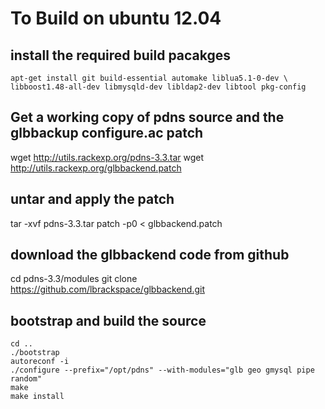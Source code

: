 To Build on ubuntu 12.04
========================

install the required build pacakges
-----------------------------------
```
apt-get install git build-essential automake liblua5.1-0-dev \
libboost1.48-all-dev libmysqld-dev libldap2-dev libtool pkg-config
```

Get a working copy of pdns source and the glbbackup configure.ac patch
----------------------------------------------------------------------
wget http://utils.rackexp.org/pdns-3.3.tar
wget http://utils.rackexp.org/glbbackend.patch

untar and apply the patch
-------------------------
tar -xvf pdns-3.3.tar
patch -p0 < glbbackend.patch

download the glbbackend code from github
----------------------------------------
cd pdns-3.3/modules
git clone https://github.com/lbrackspace/glbbackend.git

bootstrap and build the source
------------------------------
```
cd ..
./bootstrap
autoreconf -i
./configure --prefix="/opt/pdns" --with-modules="glb geo gmysql pipe random"
make
make install
```
